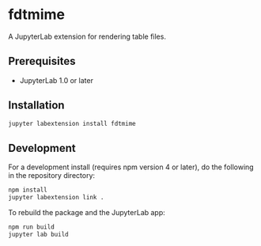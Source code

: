 # fdtmime

A JupyterLab extension for rendering table files.

## Prerequisites

- JupyterLab 1.0 or later

## Installation

```bash
jupyter labextension install fdtmime
```

## Development

For a development install (requires npm version 4 or later), do the following in the repository directory:

```bash
npm install
jupyter labextension link .
```

To rebuild the package and the JupyterLab app:

```bash
npm run build
jupyter lab build
```
